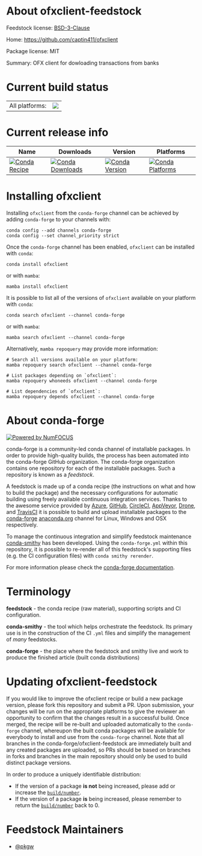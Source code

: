 About ofxclient-feedstock
=========================

Feedstock license: [BSD-3-Clause](https://github.com/conda-forge/ofxclient-feedstock/blob/main/LICENSE.txt)

Home: https://github.com/captin411/ofxclient

Package license: MIT

Summary: OFX client for dowloading transactions from banks

Current build status
====================


<table><tr><td>All platforms:</td>
    <td>
      <a href="https://dev.azure.com/conda-forge/feedstock-builds/_build/latest?definitionId=23799&branchName=main">
        <img src="https://dev.azure.com/conda-forge/feedstock-builds/_apis/build/status/ofxclient-feedstock?branchName=main">
      </a>
    </td>
  </tr>
</table>

Current release info
====================

| Name | Downloads | Version | Platforms |
| --- | --- | --- | --- |
| [![Conda Recipe](https://img.shields.io/badge/recipe-ofxclient-green.svg)](https://anaconda.org/conda-forge/ofxclient) | [![Conda Downloads](https://img.shields.io/conda/dn/conda-forge/ofxclient.svg)](https://anaconda.org/conda-forge/ofxclient) | [![Conda Version](https://img.shields.io/conda/vn/conda-forge/ofxclient.svg)](https://anaconda.org/conda-forge/ofxclient) | [![Conda Platforms](https://img.shields.io/conda/pn/conda-forge/ofxclient.svg)](https://anaconda.org/conda-forge/ofxclient) |

Installing ofxclient
====================

Installing `ofxclient` from the `conda-forge` channel can be achieved by adding `conda-forge` to your channels with:

```
conda config --add channels conda-forge
conda config --set channel_priority strict
```

Once the `conda-forge` channel has been enabled, `ofxclient` can be installed with `conda`:

```
conda install ofxclient
```

or with `mamba`:

```
mamba install ofxclient
```

It is possible to list all of the versions of `ofxclient` available on your platform with `conda`:

```
conda search ofxclient --channel conda-forge
```

or with `mamba`:

```
mamba search ofxclient --channel conda-forge
```

Alternatively, `mamba repoquery` may provide more information:

```
# Search all versions available on your platform:
mamba repoquery search ofxclient --channel conda-forge

# List packages depending on `ofxclient`:
mamba repoquery whoneeds ofxclient --channel conda-forge

# List dependencies of `ofxclient`:
mamba repoquery depends ofxclient --channel conda-forge
```


About conda-forge
=================

[![Powered by
NumFOCUS](https://img.shields.io/badge/powered%20by-NumFOCUS-orange.svg?style=flat&colorA=E1523D&colorB=007D8A)](https://numfocus.org)

conda-forge is a community-led conda channel of installable packages.
In order to provide high-quality builds, the process has been automated into the
conda-forge GitHub organization. The conda-forge organization contains one repository
for each of the installable packages. Such a repository is known as a *feedstock*.

A feedstock is made up of a conda recipe (the instructions on what and how to build
the package) and the necessary configurations for automatic building using freely
available continuous integration services. Thanks to the awesome service provided by
[Azure](https://azure.microsoft.com/en-us/services/devops/), [GitHub](https://github.com/),
[CircleCI](https://circleci.com/), [AppVeyor](https://www.appveyor.com/),
[Drone](https://cloud.drone.io/welcome), and [TravisCI](https://travis-ci.com/)
it is possible to build and upload installable packages to the
[conda-forge](https://anaconda.org/conda-forge) [anaconda.org](https://anaconda.org/)
channel for Linux, Windows and OSX respectively.

To manage the continuous integration and simplify feedstock maintenance
[conda-smithy](https://github.com/conda-forge/conda-smithy) has been developed.
Using the ``conda-forge.yml`` within this repository, it is possible to re-render all of
this feedstock's supporting files (e.g. the CI configuration files) with ``conda smithy rerender``.

For more information please check the [conda-forge documentation](https://conda-forge.org/docs/).

Terminology
===========

**feedstock** - the conda recipe (raw material), supporting scripts and CI configuration.

**conda-smithy** - the tool which helps orchestrate the feedstock.
                   Its primary use is in the construction of the CI ``.yml`` files
                   and simplify the management of *many* feedstocks.

**conda-forge** - the place where the feedstock and smithy live and work to
                  produce the finished article (built conda distributions)


Updating ofxclient-feedstock
============================

If you would like to improve the ofxclient recipe or build a new
package version, please fork this repository and submit a PR. Upon submission,
your changes will be run on the appropriate platforms to give the reviewer an
opportunity to confirm that the changes result in a successful build. Once
merged, the recipe will be re-built and uploaded automatically to the
`conda-forge` channel, whereupon the built conda packages will be available for
everybody to install and use from the `conda-forge` channel.
Note that all branches in the conda-forge/ofxclient-feedstock are
immediately built and any created packages are uploaded, so PRs should be based
on branches in forks and branches in the main repository should only be used to
build distinct package versions.

In order to produce a uniquely identifiable distribution:
 * If the version of a package **is not** being increased, please add or increase
   the [``build/number``](https://docs.conda.io/projects/conda-build/en/latest/resources/define-metadata.html#build-number-and-string).
 * If the version of a package **is** being increased, please remember to return
   the [``build/number``](https://docs.conda.io/projects/conda-build/en/latest/resources/define-metadata.html#build-number-and-string)
   back to 0.

Feedstock Maintainers
=====================

* [@pkgw](https://github.com/pkgw/)

